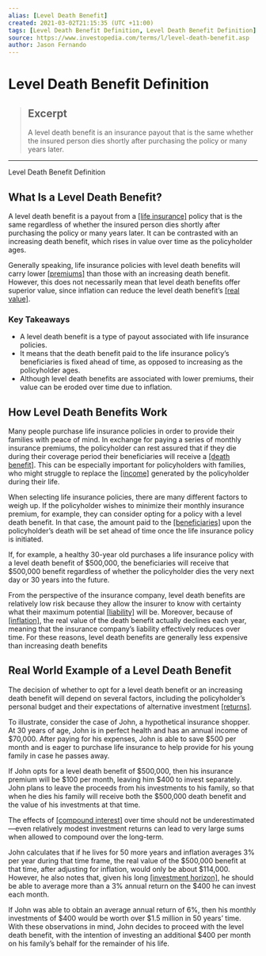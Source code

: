 ```yaml
---
alias: [Level Death Benefit]
created: 2021-03-02T21:15:35 (UTC +11:00)
tags: [Level Death Benefit Definition, Level Death Benefit Definition]
source: https://www.investopedia.com/terms/l/level-death-benefit.asp
author: Jason Fernando
---
```


# Level Death Benefit Definition

> ## Excerpt
> A level death benefit is an insurance payout that is the same whether the insured person dies shortly after purchasing the policy or many years later.

---

Level Death Benefit Definition
## What Is a Level Death Benefit?

A level death benefit is a payout from a [[life insurance]](https://www.investopedia.com/terms/l/lifeinsurance.asp) policy that is the same regardless of whether the insured person dies shortly after purchasing the policy or many years later. It can be contrasted with an increasing death benefit, which rises in value over time as the policyholder ages.

Generally speaking, life insurance policies with level death benefits will carry lower [[premiums]](https://www.investopedia.com/terms/i/insurance-premium.asp) than those with an increasing death benefit. However, this does not necessarily mean that level death benefits offer superior value, since inflation can reduce the level death benefit’s [[real value]](https://www.investopedia.com/terms/r/real-value.asp).

### Key Takeaways

-   A level death benefit is a type of payout associated with life insurance policies.
-   It means that the death benefit paid to the life insurance policy’s beneficiaries is fixed ahead of time, as opposed to increasing as the policyholder ages.
-   Although level death benefits are associated with lower premiums, their value can be eroded over time due to inflation.

## How Level Death Benefits Work

Many people purchase life insurance policies in order to provide their families with peace of mind. In exchange for paying a series of monthly insurance premiums, the policyholder can rest assured that if they die during their coverage period their beneficiaries will receive a [[death benefit]](https://www.investopedia.com/terms/d/deathbenefit.asp). This can be especially important for policyholders with families, who might struggle to replace the [[income]](https://www.investopedia.com/terms/i/income.asp) generated by the policyholder during their life.

When selecting life insurance policies, there are many different factors to weigh up. If the policyholder wishes to minimize their monthly insurance premium, for example, they can consider opting for a policy with a level death benefit. In that case, the amount paid to the [[beneficiaries]](https://www.investopedia.com/terms/b/beneficiary.asp) upon the policyholder’s death will be set ahead of time once the life insurance policy is initiated.

If, for example, a healthy 30-year old purchases a life insurance policy with a level death benefit of $500,000, the beneficiaries will receive that $500,000 benefit regardless of whether the policyholder dies the very next day or 30 years into the future.

From the perspective of the insurance company, level death benefits are relatively low risk because they allow the insurer to know with certainty what their maximum potential [[liability]](https://www.investopedia.com/terms/l/liability.asp) will be. Moreover, because of [[inflation]](https://www.investopedia.com/terms/i/inflation.asp), the real value of the death benefit actually declines each year, meaning that the insurance company’s liability effectively reduces over time. For these reasons, level death benefits are generally less expensive than increasing death benefits

## Real World Example of a Level Death Benefit

The decision of whether to opt for a level death benefit or an increasing death benefit will depend on several factors, including the policyholder’s personal budget and their expectations of alternative investment [[returns]](https://www.investopedia.com/terms/r/return.asp).

To illustrate, consider the case of John, a hypothetical insurance shopper. At 30 years of age, John is in perfect health and has an annual income of $70,000. After paying for his expenses, John is able to save $500 per month and is eager to purchase life insurance to help provide for his young family in case he passes away.

If John opts for a level death benefit of $500,000, then his insurance premium will be $100 per month, leaving him $400 to invest separately. John plans to leave the proceeds from his investments to his family, so that when he dies his family will receive both the $500,000 death benefit and the value of his investments at that time.

The effects of [[compound interest]](https://www.investopedia.com/terms/c/compoundinterest.asp) over time should not be underestimated—even relatively modest investment returns can lead to very large sums when allowed to compound over the long-term.

John calculates that if he lives for 50 more years and inflation averages 3% per year during that time frame, the real value of the $500,000 benefit at that time, after adjusting for inflation, would only be about $114,000. However, he also notes that, given his long [[investment horizon]](https://www.investopedia.com/terms/i/investment_horizon.asp), he should be able to average more than a 3% annual return on the $400 he can invest each month.

If John was able to obtain an average annual return of 6%, then his monthly investments of $400 would be worth over $1.5 million in 50 years’ time. With these observations in mind, John decides to proceed with the level death benefit, with the intention of investing an additional $400 per month on his family’s behalf for the remainder of his life.

